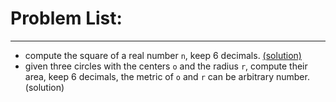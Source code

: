 # Problem List:
---

- compute the square of a real number `n`, keep 6 decimals. [(solution)](https://github.com/fooSynaptic/exam/blob/master/interviewProblem/square_n.py)
- given three circles with the centers `o` and the radius `r`, compute their area, keep 6 decimals, the metric of `o` and `r`
can be arbitrary number. (solution)
